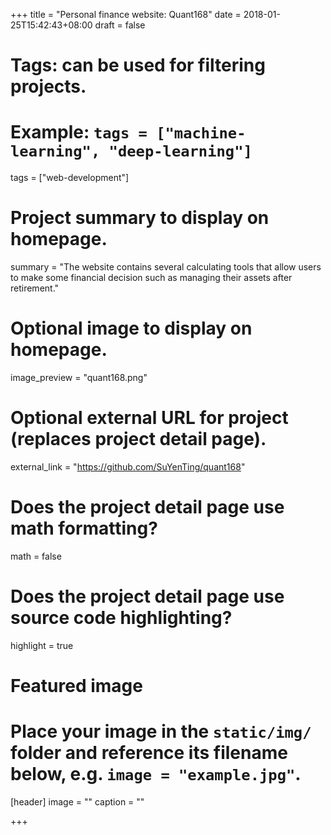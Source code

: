 +++
title = "Personal finance website: Quant168"
date = 2018-01-25T15:42:43+08:00
draft = false

# Tags: can be used for filtering projects.
# Example: `tags = ["machine-learning", "deep-learning"]`
tags = ["web-development"]

# Project summary to display on homepage.
summary = "The website contains several calculating tools that allow users to make some financial decision such as managing their assets after retirement."

# Optional image to display on homepage.
image_preview = "quant168.png"

# Optional external URL for project (replaces project detail page).
external_link = "https://github.com/SuYenTing/quant168"

# Does the project detail page use math formatting?
math = false

# Does the project detail page use source code highlighting?
highlight = true

# Featured image
# Place your image in the `static/img/` folder and reference its filename below, e.g. `image = "example.jpg"`.
[header]
image = ""
caption = ""

+++
